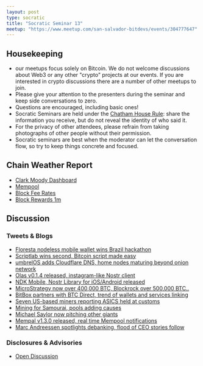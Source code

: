 ```yaml
---
layout: post
type: socratic
title: "Socratic Seminar 13"
meetup: "https://www.meetup.com/san-salvador-bitdevs/events/304777647"
---
```


Housekeeping
------------

- our meetups focus solely on Bitcoin. We do not welcome discussions about Web3 or any other "crypto" projects at our events. If you are interested in crypto discussions there are a number of other meetups to join.
- Please give your attention to the presenters during the seminar and keep side conversations to zero.
- Questions are encouraged, including basic ones!
- Socratic Seminars are held under the [Chatham House Rule](https://www.chathamhouse.org/about-us/chatham-house-rule): share the information you receive, but do not reveal the identity of who said it.
- For the privacy of other attendees, please refrain from taking photographs of other people without their permission.
- Socratic seminars are best when the moderator can let the conversation flow, so try to keep things concrete and focused.

Chain Weather Report
--------------------

- [Clark Moody Dashboard](https://dashboard.clarkmoody.com/)
- [Mempool](https://mempool.space/graphs/mempool#1m)
- [Block Fee Rates](https://mempool.space/graphs/mining/block-fee-rates#1m)
- [Block Rewards 1m](https://mempool.space/graphs/mining/block-rewards#1m)

Discussion
----------

### Tweets & Blogs


- [Floresta nodeless mobile wallet wins Brazil hackathon](https://eventornado.com/submission/floresta-mobile-app?s=1#ideas)
- [Scriptlab wins second, Bitcoin script made easy](https://eventornado.com/submission/scriptforge?s=1#ideas)
- [umbrelOS adds Cloudflare DNS, home nodes maturing beyond onion network](https://www.nobsbitcoin.com/umbrelos-v1-3-0/)
- [Olas v0.1.4 released, instagram-like Nostr client](https://www.nobsbitcoin.com/olas-v0-1-4/)
- [NDK Mobile, Nostr Library for iOS/Android released](https://www.nobsbitcoin.com/ndk-mobile/)
- [MicroStrategy now over 400,000 BTC, Blockrock over 500,000 BTC..](https://xcancel.com/saylor/status/1863569873713955156)
- [BitBox partners with BTC Direct, trend of wallets and services linking](https://bitbox.swiss/blog/bitbox-partners-with-btc-direct-to-promote-self-custody-for-high-net-worth-individuals/)
- [Seven US-based miners reporting ASICS held at customs](https://blockspace.media/insight/officials-are-halting-bitmain-units-at-u-s-ports-industry-firms-report/)
- [Mining for Samourai, pools adding causes](https://atlas21.com/ocean-supports-samourai-wallets-legal-defense-despite-past-tensions/)
- [Michael Saylor now pitching other giants](https://xcancel.com/saylor/status/1863323760511627565)
- [Mempal v1.3.0 released, real time Mempool notifications](https://github.com/aeonBTC/Mempal/releases/tag/v1.3.0)
- [Marc Andreessen spotlights debanking, flood of CEO stories follow](https://stacker.news/items/790477)


### Disclosures & Advisories

- [Open Discussion]()
